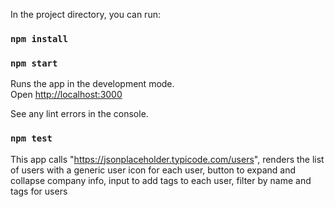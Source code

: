 
In the project directory, you can run:
### `npm install`
### `npm start`

Runs the app in the development mode.<br>
Open [http://localhost:3000](http://localhost:3000)

See any lint errors in the console.

### `npm test`

This app calls "https://jsonplaceholder.typicode.com/users", renders the list of users with a generic
user icon for each user, button to expand and collapse company info, input to add tags to each user,
filter by name and tags for users

